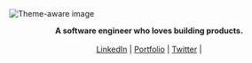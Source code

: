 <picture>
  <source srcset="https://github.com/user-attachments/assets/ca0f395c-5446-4ff4-a8d0-2173e0967131" media="(prefers-color-scheme: dark)" />
  <source srcset="https://github.com/user-attachments/assets/77a29409-f04c-4f09-ba76-f6d8c10da8ef" media="(prefers-color-scheme: light)" />
  <img src="https://github.com/user-attachments/assets/77a29409-f04c-4f09-ba76-f6d8c10da8ef" alt="Theme-aware image" />
</picture>
<p align="center">
  <b>A software engineer who loves building products.</b><br> <br>
  <a href="https://www.linkedin.com/in/ratiksingh/" target="_blank">LinkedIn</a> |
  <a href="https://ratiksingha.github.io/ui-portfolio/" target="_blank">Portfolio</a> |
  <a href="https://twitter.com/whonickumar" target="_blank">Twitter</a> |
  <br><br>
</p>
